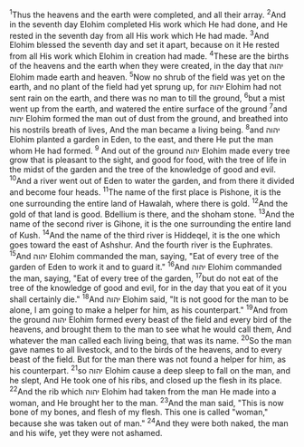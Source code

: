 <sup>1</sup>Thus the heavens and the earth were completed, and all their array.
<sup>2</sup>And in the seventh day Elohim completed His work which He had done, and He rested in the seventh day from all His work which He had made.
<sup>3</sup>And Elohim blessed the seventh day and set it apart, because on it He rested from all His work which Elohim in creation had made.
<sup>4</sup>These are the births of the heavens and the earth when they were created, in the day that יהוה Elohim made earth and heaven.
<sup>5</sup>Now no shrub of the field was yet on the earth, and no plant of the field had yet sprung up, for יהוה Elohim had not sent rain on the earth, and there was no man to till the ground,
<sup>6</sup>but a mist went up from the earth, and watered the entire surface of the ground
<sup>7</sup>and יהוה  Elohim formed the man out of dust from the ground, and breathed into his nostrils breath of lives, And the man became a living being.
<sup>8</sup>and יהוה Elohim planted a garden in Eden, to the east, and there He put the man whom He had formed.
<sup>9</sup> And out of the ground יהוה Elohim made every tree grow that is pleasant to the sight, and good for food, with the tree of life in the midst of the garden and the tree of the knowledge of good and evil.
<sup>10</sup>And a river went out of Eden to water the garden, and from there it divided and become four heads.
<sup>11</sup>The name of the first place is Pishone, it is the one surrounding the entire land of Hawalah, where there is gold.
<sup>12</sup>And the gold of that land is good. Bdellium is there, and the shoham stone.
<sup>13</sup>And the name of the second river is Gihone, it is the one surrounding the entire land of Kush.
<sup>14</sup>And the name of the third river is Hiddeqel, it is the one which goes toward the east of Ashshur. And the fourth river is the Euphrates.
<sup>15</sup>And יהוה Elohim commanded the man, saying, "Eat of every tree of the garden of Eden to work it and to guard it."
<sup>16</sup>And יהוה  Elohim commanded the man, saying, "Eat of every tree of the garden,
<sup>17</sup>but do not eat of the tree of the knowledge of good and evil, for in the day that you eat of it you shall certainly die."
<sup>18</sup>And יהוה Elohim said, "It is not good for the man to be alone, I am going to make a helper for him, as his counterpart."
<sup>19</sup>And from the ground יהוה Elohim formed every beast of the field and every bird of the heavens, and brought them to the man to see what he would call them, And whatever the man called each living being, that was its name.
<sup>20</sup>So the man gave names to all livestock, and to the birds of the heavens, and to every beast of the field. But for the man there was not found a helper for him, as his counterpart.
<sup>21</sup>so יהוה Elohim cause a deep sleep to fall on the man, and he slept, And He took one of his ribs, and closed up the flesh in its place.
<sup>22</sup>And the rib which יהוה Elohim had taken from the man He made into a woman, and He brought her to the man.
<sup>23</sup>And the man said, "This is now bone of my bones, and flesh of my flesh. This one is called "woman," because she was taken out of man."
<sup>24</sup>And they were both naked, the man and his wife, yet they were not ashamed.